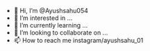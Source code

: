 - 👋 Hi, I’m @Ayushsahu054
- 👀 I’m interested in ...
- 🌱 I’m currently learning ...
- 💞️ I’m looking to collaborate on ...
- 📫 How to reach me instagram/ayushsahu_01

<!---
Ayushsahu054/Ayushsahu054 is a ✨ special ✨ repository because its `README.md` (this file) appears on your GitHub profile.
You can click the Preview link to take a look at your changes.
--->
